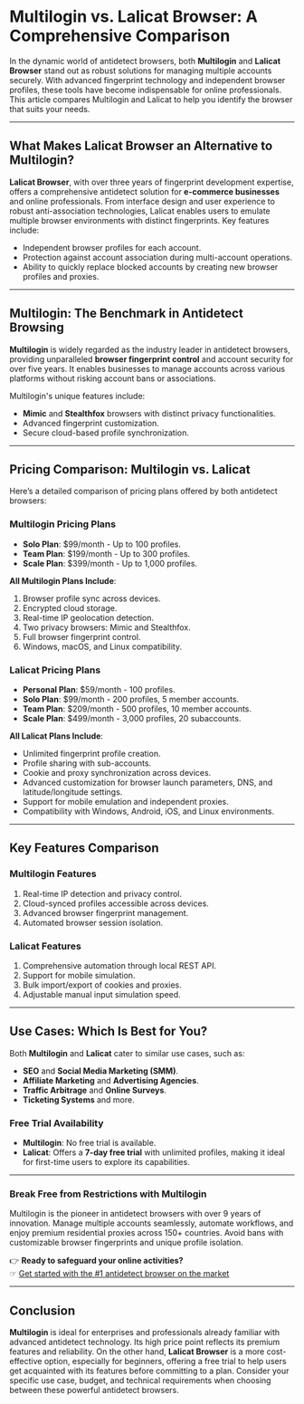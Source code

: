 # Multilogin vs. Lalicat Browser: A Comprehensive Comparison

In the dynamic world of antidetect browsers, both **Multilogin** and **Lalicat Browser** stand out as robust solutions for managing multiple accounts securely. With advanced fingerprint technology and independent browser profiles, these tools have become indispensable for online professionals. This article compares Multilogin and Lalicat to help you identify the browser that suits your needs.

---

## What Makes Lalicat Browser an Alternative to Multilogin?

**Lalicat Browser**, with over three years of fingerprint development expertise, offers a comprehensive antidetect solution for **e-commerce businesses** and online professionals. From interface design and user experience to robust anti-association technologies, Lalicat enables users to emulate multiple browser environments with distinct fingerprints. Key features include:

- Independent browser profiles for each account.
- Protection against account association during multi-account operations.
- Ability to quickly replace blocked accounts by creating new browser profiles and proxies.

---

## Multilogin: The Benchmark in Antidetect Browsing

**Multilogin** is widely regarded as the industry leader in antidetect browsers, providing unparalleled **browser fingerprint control** and account security for over five years. It enables businesses to manage accounts across various platforms without risking account bans or associations.

Multilogin's unique features include:

- **Mimic** and **Stealthfox** browsers with distinct privacy functionalities.
- Advanced fingerprint customization.
- Secure cloud-based profile synchronization.

---

## Pricing Comparison: Multilogin vs. Lalicat

Here’s a detailed comparison of pricing plans offered by both antidetect browsers:

### Multilogin Pricing Plans

- **Solo Plan**: $99/month - Up to 100 profiles.
- **Team Plan**: $199/month - Up to 300 profiles.
- **Scale Plan**: $399/month - Up to 1,000 profiles.

**All Multilogin Plans Include**:
1. Browser profile sync across devices.
2. Encrypted cloud storage.
3. Real-time IP geolocation detection.
4. Two privacy browsers: Mimic and Stealthfox.
5. Full browser fingerprint control.
6. Windows, macOS, and Linux compatibility.

### Lalicat Pricing Plans

- **Personal Plan**: $59/month - 100 profiles.
- **Solo Plan**: $99/month - 200 profiles, 5 member accounts.
- **Team Plan**: $209/month - 500 profiles, 10 member accounts.
- **Scale Plan**: $499/month - 3,000 profiles, 20 subaccounts.

**All Lalicat Plans Include**:
- Unlimited fingerprint profile creation.
- Profile sharing with sub-accounts.
- Cookie and proxy synchronization across devices.
- Advanced customization for browser launch parameters, DNS, and latitude/longitude settings.
- Support for mobile emulation and independent proxies.
- Compatibility with Windows, Android, iOS, and Linux environments.

---

## Key Features Comparison

### Multilogin Features
1. Real-time IP detection and privacy control.
2. Cloud-synced profiles accessible across devices.
3. Advanced browser fingerprint management.
4. Automated browser session isolation.

### Lalicat Features
1. Comprehensive automation through local REST API.
2. Support for mobile simulation.
3. Bulk import/export of cookies and proxies.
4. Adjustable manual input simulation speed.

---

## Use Cases: Which Is Best for You?

Both **Multilogin** and **Lalicat** cater to similar use cases, such as:

- **SEO** and **Social Media Marketing (SMM)**.
- **Affiliate Marketing** and **Advertising Agencies**.
- **Traffic Arbitrage** and **Online Surveys**.
- **Ticketing Systems** and more.

### Free Trial Availability
- **Multilogin**: No free trial is available.
- **Lalicat**: Offers a **7-day free trial** with unlimited profiles, making it ideal for first-time users to explore its capabilities.

---

### **Break Free from Restrictions with Multilogin**

Multilogin is the pioneer in antidetect browsers with over 9 years of innovation. Manage multiple accounts seamlessly, automate workflows, and enjoy premium residential proxies across 150+ countries. Avoid bans with customizable browser fingerprints and unique profile isolation.

👉 **Ready to safeguard your online activities?**  
☞ [Get started with the #1 antidetect browser on the market](https://bit.ly/multIlogin)

---

## Conclusion

**Multilogin** is ideal for enterprises and professionals already familiar with advanced antidetect technology. Its high price point reflects its premium features and reliability. On the other hand, **Lalicat Browser** is a more cost-effective option, especially for beginners, offering a free trial to help users get acquainted with its features before committing to a plan. Consider your specific use case, budget, and technical requirements when choosing between these powerful antidetect browsers.
